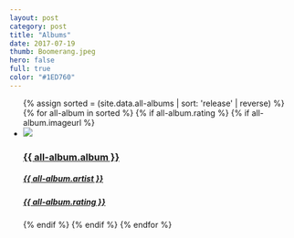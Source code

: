 ```yaml
---
layout: post
category: post
title: "Albums"
date: 2017-07-19
thumb: Boomerang.jpeg
hero: false
full: true
color: "#1ED760"
---
```


<ul class="list article-list list-grid list-grid-numbered list-shadow">
  {% assign sorted = (site.data.all-albums | sort: 'release' | reverse) %}
  {% for all-album in sorted %}
  {% if all-album.rating %}
  {% if all-album.imageurl %}
  <li class="list-item">
    <a href="{{ all-album.albumurl }}" target="_blank">
      <img src="/img/albums/{{ all-album.albumid }}.png" class="list-image">
      <h3>{{ all-album.album }}</h3>
      <h5>{{ all-album.artist }}</h5>
      <h5 class="list-rating list-rating-{{all-album.rating}}">{{ all-album.rating }}</h5>
    </a>
  </li>
  {% endif %}
  {% endif %}
  {% endfor %}
</ul>
